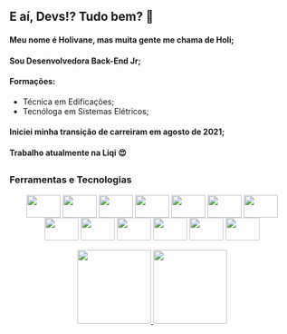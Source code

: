 ## E aí, Devs!? Tudo bem? 👀 
#### Meu nome é Holivane, mas muita gente me chama de Holi;
#### Sou Desenvolvedora Back-End Jr;
#### Formações:
- Técnica em Edificações;
- Tecnóloga em Sistemas Elétricos;
#### Iniciei minha transição de carreiram em agosto de 2021;
#### Trabalho atualmente na Liqi  :heart_eyes:
##
### Ferramentas e Tecnologias

<div align="center" style="display: inline_block">
  <img align="center" src="https://cdn.jsdelivr.net/gh/devicons/devicon/icons/git/git-original.svg" width="60" height="40">
  <img align="center" src="https://cdn.jsdelivr.net/gh/devicons/devicon/icons/c/c-line.svg"  width="60" height="40">
  <img align="center" src="https://cdn.jsdelivr.net/gh/devicons/devicon/icons/css3/css3-original.svg" width="60" height="40">  
  <img align="center" src="https://cdn.jsdelivr.net/gh/devicons/devicon/icons/github/github-original.svg" width="60" height="40">  
  <img align="center" src="https://cdn.jsdelivr.net/gh/devicons/devicon/icons/html5/html5-original.svg" width="60" height="40">  
  <img align="center" src="https://cdn.jsdelivr.net/gh/devicons/devicon/icons/javascript/javascript-plain.svg" width="60" height="40">
  <img align="center" src="https://cdn.jsdelivr.net/gh/devicons/devicon/icons/jira/jira-plain-wordmark.svg" width="60" height="40">
  <img align="center" src="https://cdn.jsdelivr.net/gh/devicons/devicon/icons/linux/linux-original.svg" width="60" height="40">
  <img align="center" src="https://cdn.jsdelivr.net/gh/devicons/devicon/icons/nodejs/nodejs-original.svg" width="60" height="40">
  <img align="center" src="https://cdn.jsdelivr.net/gh/devicons/devicon/icons/npm/npm-original-wordmark.svg" width="60" height="40">
  <img align="center" src="https://cdn.jsdelivr.net/gh/devicons/devicon/icons/ubuntu/ubuntu-plain.svg" width="60" height="40">
  <img align="center" src="https://cdn.jsdelivr.net/gh/devicons/devicon/icons/typescript/typescript-original.svg" width="60" height="40">
  <img align="center" src="https://cdn.jsdelivr.net/gh/devicons/devicon/icons/vscode/vscode-original.svg" width="60" height="40">
</div><br>


<div align="center" style="display: inline_block" >
  <a href="https://github.com/holi-liqi">
  <img height="130em" src="https://github-readme-stats.vercel.app/api?username=holi-liqi&show_icons=true&theme=dracula&include_all_commits=true&count_private=true"/>
  <img height="130em" src="https://github-readme-stats.vercel.app/api/top-langs/?username=holi-liqi&layout=compact&langs_count=7&theme=dracula"/>
</div>
